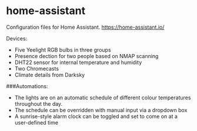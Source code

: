# home-assistant

Configuration files for Home Assistant. https://home-assistant.io/

Devices:
 - Five Yeelight RGB bulbs in three groups
 - Presence dection for two people based on NMAP scanning
 - DHT22 sensor for internal temperature and humidity
 - Two Chromecasts
 - Climate details from Darksky
 
###Automations:
 - The lights are on an automatic schedule of different colour temperatures throughout the day.
 - The schedule can be overridden with manual input via a dropdown box
 - A sunrise-style alarm clock can be toggled and set to come on at a user-defined time
